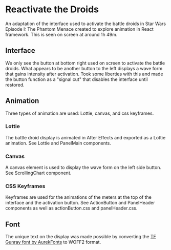 # Reactivate the Droids

An adaptation of the interface used to activate the battle droids in Star Wars Episode I: The Phantom Menace created to explore animation in React framework. This is seen on screen at around 1h 49m.

## Interface

We only see the button at bottom right used on screen to activate the battle droids. What appears to be another button to the left displays a wave form that gains intensity after activation. Took some liberties with this and made the button function as a "signal cut" that disables the interface until restored.

## Animation

Three types of animation are used: Lottie, canvas, and css keyframes.

### Lottie

The battle droid display is animated in After Effects and exported as a Lottie animation. See Lottie and PanelMain components.

### Canvas

A canvas element is used to display the wave form on the left side button. See ScrollingChart component.

### CSS Keyframes

Keyframes are used for the animations of the meters at the top of the interface and the activation button. See ActionButton and PanelHeader components as well as actionButton.css and panelHeader.css.

## Font

The unique text on the display was made possible by converting the [TF Gunray font by AurekFonts](https://aurekfonts.github.io/?font=TFGunray) to WOFF2 format.